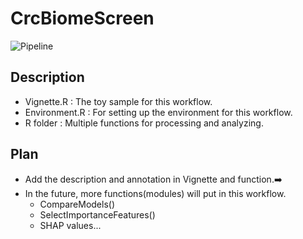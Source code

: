 # CrcBiomeScreen

![Pipeline](https://github.com/user-attachments/assets/23d1a0f6-f01b-42b9-af23-8c823d709462)

## Description
 * Vignette.R : The toy sample for this workflow.
 * Environment.R : For setting up the environment for this workflow.
 * R folder : Multiple functions for processing and analyzing.

## Plan
 * Add the description and annotation in Vignette and function.➡️
 * In the future, more functions(modules) will put in this workflow.
   * CompareModels()
   * SelectImportanceFeatures()
   * SHAP values...
